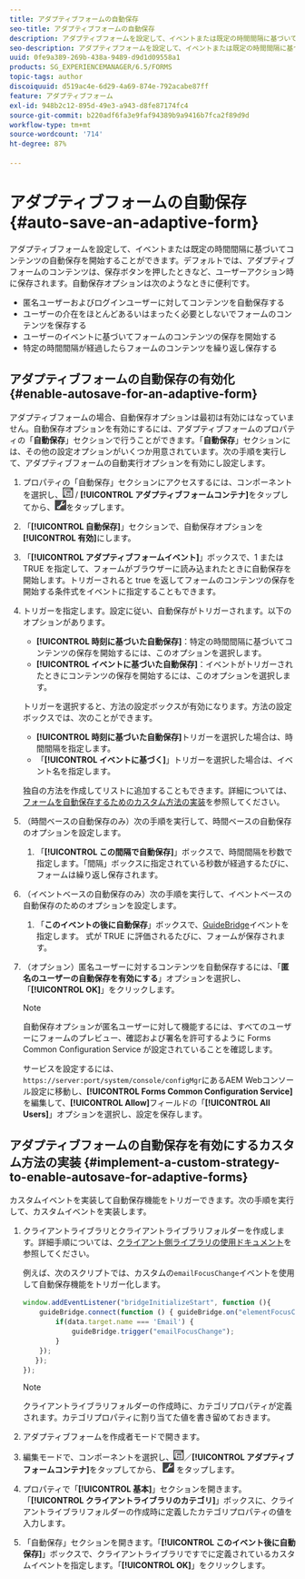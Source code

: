 ```yaml
---
title: アダプティブフォームの自動保存
seo-title: アダプティブフォームの自動保存
description: アダプティブフォームを設定して、イベントまたは既定の時間間隔に基づいてコンテンツの自動保存を開始することができます。
seo-description: アダプティブフォームを設定して、イベントまたは既定の時間間隔に基づいてコンテンツの自動保存を開始することができます。
uuid: 0fe9a389-269b-438a-9489-d9d1d09558a1
products: SG_EXPERIENCEMANAGER/6.5/FORMS
topic-tags: author
discoiquuid: d519ac4e-6d29-4a69-874e-792acabe87ff
feature: アダプティブフォーム
exl-id: 948b2c12-895d-49e3-a943-d8fe87174fc4
source-git-commit: b220adf6fa3e9faf94389b9a9416b7fca2f89d9d
workflow-type: tm+mt
source-wordcount: '714'
ht-degree: 87%

---
```


# アダプティブフォームの自動保存 {#auto-save-an-adaptive-form}

アダプティブフォームを設定して、イベントまたは既定の時間間隔に基づいてコンテンツの自動保存を開始することができます。デフォルトでは、アダプティブフォームのコンテンツは、保存ボタンを押したときなど、ユーザーアクション時に保存されます。自動保存オプションは次のようなときに便利です。

* 匿名ユーザーおよびログインユーザーに対してコンテンツを自動保存する
* ユーザーの介在をほとんどあるいはまったく必要としないでフォームのコンテンツを保存する
* ユーザーのイベントに基づいてフォームのコンテンツの保存を開始する
* 特定の時間間隔が経過したらフォームのコンテンツを繰り返し保存する

## アダプティブフォームの自動保存の有効化 {#enable-autosave-for-an-adaptive-form}

アダプティブフォームの場合、自動保存オプションは最初は有効にはなっていません。自動保存オプションを有効にするには、アダプティブフォームのプロパティの「**自動保存**」セクションで行うことができます。「**自動保存**」セクションには、その他の設定オプションがいくつか用意されています。次の手順を実行して、アダプティブフォームの自動実行オプションを有効にし設定します。

1. プロパティの「自動保存」セクションにアクセスするには、コンポーネントを選択し、![フィールドレベル](assets/field-level.png) / **[!UICONTROL アダプティブフォームコンテナ]**&#x200B;をタップしてから、![cmppr](assets/cmppr.png)をタップします。
1. 「**[!UICONTROL 自動保存]**」セクションで、自動保存オプションを&#x200B;**[!UICONTROL 有効]**&#x200B;にします。
1. 「**[!UICONTROL アダプティブフォームイベント]**」ボックスで、1 または TRUE を指定して、フォームがブラウザーに読み込まれたときに自動保存を開始します。トリガーされると true を返してフォームのコンテンツの保存を開始する条件式をイベントに指定することもできます。
1. トリガーを指定します。設定に従い、自動保存がトリガーされます。以下のオプションがあります。

   * **[!UICONTROL 時刻に基づいた自動保存]**：特定の時間間隔に基づいてコンテンツの保存を開始するには、このオプションを選択します。
   * **[!UICONTROL イベントに基づいた自動保存]**：イベントがトリガーされたときにコンテンツの保存を開始するには、このオプションを選択します。

   トリガーを選択すると、方法の設定ボックスが有効になります。方法の設定ボックスでは、次のことができます。

   * **[!UICONTROL 時刻に基づいた自動保存]**&#x200B;トリガーを選択した場合は、時間間隔を指定します。
   * 「**[!UICONTROL イベントに基づく]**」トリガーを選択した場合は、イベント名を指定します。

   独自の方法を作成してリストに追加することもできます。詳細については、[フォームを自動保存するためのカスタム方法の実装](/help/forms/using/auto-save-an-adaptive-form.md#p-implement-a-custom-strategy-to-enable-autosave-for-adaptive-forms-p)を参照してください。

1. （時間ベースの自動保存のみ）次の手順を実行して、時間ベースの自動保存のオプションを設定します。

   1. 「**[!UICONTROL この間隔で自動保存]**」ボックスで、時間間隔を秒数で指定します。「間隔」ボックスに指定されている秒数が経過するたびに、フォームは繰り返し保存されます。

1. （イベントベースの自動保存のみ）次の手順を実行して、イベントベースの自動保存のためのオプションを設定します。

   1. 「**このイベントの後に自動保存**」ボックスで、[GuideBridge](https://helpx.adobe.com/jp/aem-forms/6/javascript-api/GuideBridge.html)イベントを指定します。 式が TRUE に評価されるたびに、フォームが保存されます。

1. （オプション）匿名ユーザーに対するコンテンツを自動保存するには、「**匿名のユーザーの自動保存を有効にする**」オプションを選択し、「**[!UICONTROL OK]**」をクリックします。

   >[!NOTE]
   >
   >自動保存オプションが匿名ユーザーに対して機能するには、すべてのユーザーにフォームのプレビュー、確認および署名を許可するように Forms Common Configuration Service が設定されていることを確認します。
   >
   >サービスを設定するには、`https://server:port/system/console/configMgr`にあるAEM Webコンソール設定に移動し、**[!UICONTROL Forms Common Configuration Service]**&#x200B;を編集して、**[!UICONTROL Allow]**&#x200B;フィールドの「**[!UICONTROL All Users]**」オプションを選択し、設定を保存します。

## アダプティブフォームの自動保存を有効にするカスタム方法の実装 {#implement-a-custom-strategy-to-enable-autosave-for-adaptive-forms}

カスタムイベントを実装して自動保存機能をトリガーできます。次の手順を実行して、カスタムイベントを実装します。

1. クライアントライブラリとクライアントライブラリフォルダーを作成します。詳細手順については、[クライアント側ライブラリの使用ドキュメント](/help/sites-developing/clientlibs.md)を参照してください。

   例えば、次のスクリプトでは、カスタムの`emailFocusChange`イベントを使用して自動保存機能をトリガー化します。

   ```javascript
   window.addEventListener("bridgeInitializeStart", function (){
       guideBridge.connect(function () { guideBridge.on("elementFocusChanged", function (event,data) {
           if(data.target.name === 'Email') {
               guideBridge.trigger("emailFocusChange");
           }
       });
      });
   });
   ```

   >[!NOTE]
   >
   >クライアントライブラリフォルダーの作成時に、カテゴリプロパティが定義されます。カテゴリプロパティに割り当てた値を書き留めておきます。

1. アダプティブフォームを作成者モードで開きます。

1. 編集モードで、コンポーネントを選択し、![フィールドレベル](assets/field-level.png)／**[!UICONTROL アダプティブフォームコンテナ]**&#x200B;をタップしてから、 ![cmppr](assets/cmppr.png) をタップします。
1. プロパティで「**[!UICONTROL 基本]**」セクションを開きます。「**[!UICONTROL クライアントライブラリのカテゴリ]**」ボックスに、クライアントライブラリフォルダーの作成時に定義したカテゴリプロパティの値を入力します。
1. 「自動保存」セクションを開きます。「**[!UICONTROL このイベント後に自動保存]**」ボックスで、クライアントライブラリですでに定義されているカスタムイベントを指定します。「**[!UICONTROL OK]**」をクリックします。
